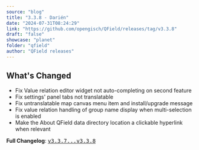 ```yaml
---
source: "blog"
title: "3.3.8 - Darién"
date: "2024-07-31T08:24:29"
link: "https://github.com/opengisch/QField/releases/tag/v3.3.8"
draft: "false"
showcase: "planet"
folder: "qfield"
author: "QField releases"
---
```


<h2>What's Changed</h2>
<ul>
<li>Fix Value relation editor widget not auto-completing on second feature</li>
<li>Fix settings' panel tabs not translatable</li>
<li>Fix untranslatable map canvas menu item and install/upgrade message</li>
<li>Fix value relation handling of group name display when multi-selection is enabled</li>
<li>Make the About QField data directory location a clickable hyperlink when relevant</li>
</ul>
<p><strong>Full Changelog</strong>: <a class="commit-link" href="https://github.com/opengisch/QField/compare/v3.3.7...v3.3.8"><tt>v3.3.7...v3.3.8</tt></a></p>
